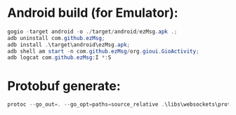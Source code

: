 # Android build (for Emulator):
```ps1 PowerShell
gogio -target android -o ./target/android/ezMsg.apk .;
adb uninstall com.github.ezMsg;
adb install .\target\android\ezMsg.apk;
adb shell am start -n com.github.ezMsg/org.gioui.GioActivity;
adb logcat com.github.ezMsg:I *:S
```


# Protobuf generate:
```ps1 PowerShell
protoc --go_out=. --go_opt=paths=source_relative .\libs\websockets\protobuf\message.proto
```
